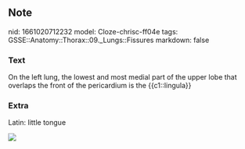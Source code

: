 ## Note
nid: 1661020712232
model: Cloze-chrisc-ff04e
tags: GSSE::Anatomy::Thorax::09._Lungs::Fissures
markdown: false

### Text
<div class="toggle">
  On the left lung, the lowest and most medial part of the upper
  lobe that overlaps the front of the pericardium is the
  {{c1::lingula}}
</div>

### Extra
<p id="5e25e8b2-07a6-4887-a358-e53ffc731adf" class="">Latin: little
tongue
<p id="5e25e8b2-07a6-4887-a358-e53ffc731adf" class=""><img src= 
"lungs.jpg">

